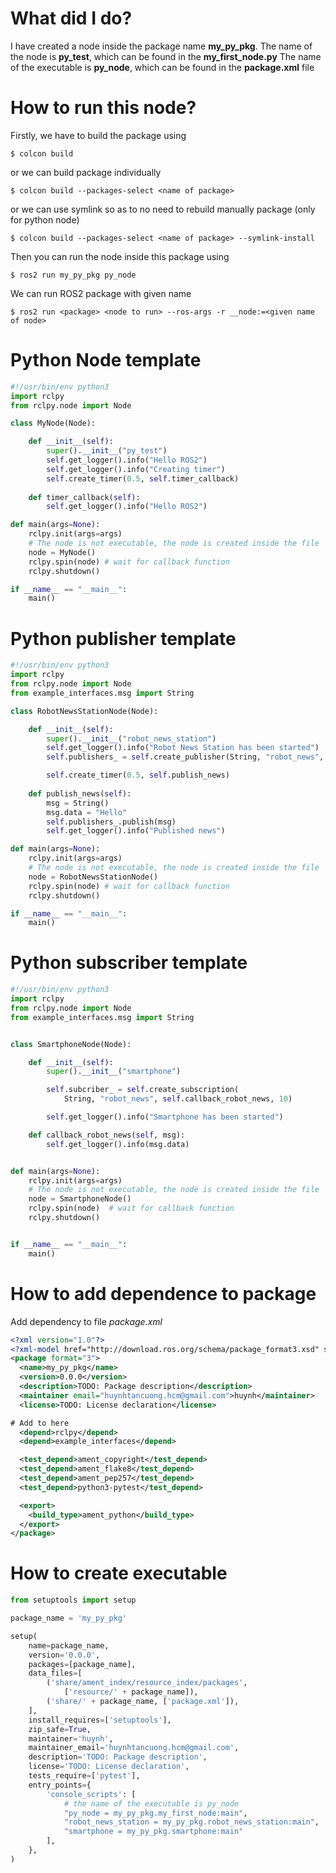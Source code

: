 
# What did I do?

I have created a node inside the package name **my_py_pkg**. 
The name of the node is **py_test**, which can be found in the **my_first_node.py**
The name of the executable is **py_node**, which can be found in the **package.xml** file

# How to run this node?

Firstly, we have to build the package using

	$ colcon build
or we can build package individually

 	$ colcon build --packages-select <name of package>
or we can use symlink so as to no need to rebuild manually package (only for python node)

	$ colcon build --packages-select <name of package> --symlink-install

Then you can run the node inside this package using

	$ ros2 run my_py_pkg py_node
We can run ROS2 package with given name 
	
	$ ros2 run <package> <node to run> --ros-args -r __node:=<given name of node>

# Python Node template
```python
#!/usr/bin/env python3
import rclpy
from rclpy.node import Node

class MyNode(Node):

    def __init__(self):
        super().__init__("py_test")
        self.get_logger().info("Hello ROS2")
        self.get_logger().info("Creating timer")
        self.create_timer(0.5, self.timer_callback)
    
    def timer_callback(self):
        self.get_logger().info("Hello ROS2")

def main(args=None):
    rclpy.init(args=args)
    # The node is not executable, the node is created inside the file
    node = MyNode()
    rclpy.spin(node) # wait for callback function
    rclpy.shutdown()

if __name__ == "__main__":
    main()

```

# Python publisher template 
```python
#!/usr/bin/env python3
import rclpy
from rclpy.node import Node
from example_interfaces.msg import String

class RobotNewsStationNode(Node):

    def __init__(self):
        super().__init__("robot_news_station")
        self.get_logger().info("Robot News Station has been started")
        self.publishers_ = self.create_publisher(String, "robot_news", 10) # 10 is queue history

        self.create_timer(0.5, self.publish_news)
    
    def publish_news(self):
        msg = String()
        msg.data = "Hello"
        self.publishers_.publish(msg)
        self.get_logger().info("Published news")

def main(args=None):
    rclpy.init(args=args)
    # The node is not executable, the node is created inside the file
    node = RobotNewsStationNode()
    rclpy.spin(node) # wait for callback function
    rclpy.shutdown()

if __name__ == "__main__":
    main()

```

# Python subscriber template 
```python
#!/usr/bin/env python3
import rclpy
from rclpy.node import Node
from example_interfaces.msg import String


class SmartphoneNode(Node):

    def __init__(self):
        super().__init__("smartphone")

        self.subcriber_ = self.create_subscription(
            String, "robot_news", self.callback_robot_news, 10)

        self.get_logger().info("Smartphone has been started")

    def callback_robot_news(self, msg):
        self.get_logger().info(msg.data)


def main(args=None):
    rclpy.init(args=args)
    # The node is not executable, the node is created inside the file
    node = SmartphoneNode()
    rclpy.spin(node)  # wait for callback function
    rclpy.shutdown()


if __name__ == "__main__":
    main()

```

# How to add dependence to package
Add dependency to file *package.xml*
```xml
<?xml version="1.0"?>
<?xml-model href="http://download.ros.org/schema/package_format3.xsd" schematypens="http://www.w3.org/2001/XMLSchema"?>
<package format="3">
  <name>my_py_pkg</name>
  <version>0.0.0</version>
  <description>TODO: Package description</description>
  <maintainer email="huynhtancuong.hcm@gmail.com">huynh</maintainer>
  <license>TODO: License declaration</license>

# Add to here 
  <depend>rclpy</depend> 
  <depend>example_interfaces</depend>

  <test_depend>ament_copyright</test_depend>
  <test_depend>ament_flake8</test_depend>
  <test_depend>ament_pep257</test_depend>
  <test_depend>python3-pytest</test_depend>

  <export>
    <build_type>ament_python</build_type>
  </export>
</package>

```

# How to create executable 
```python
from setuptools import setup

package_name = 'my_py_pkg'

setup(
    name=package_name,
    version='0.0.0',
    packages=[package_name],
    data_files=[
        ('share/ament_index/resource_index/packages',
            ['resource/' + package_name]),
        ('share/' + package_name, ['package.xml']),
    ],
    install_requires=['setuptools'],
    zip_safe=True,
    maintainer='huynh',
    maintainer_email='huynhtancuong.hcm@gmail.com',
    description='TODO: Package description',
    license='TODO: License declaration',
    tests_require=['pytest'],
    entry_points={
        'console_scripts': [
            # the name of the executable is py_node
            "py_node = my_py_pkg.my_first_node:main",
            "robot_news_station = my_py_pkg.robot_news_station:main",
            "smartphone = my_py_pkg.smartphone:main"
        ],
    },
)

```